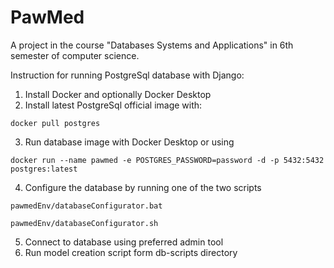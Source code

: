 # PawMed
A project in the course "Databases Systems and Applications" in 6th semester of computer science.

Instruction for running PostgreSql database with Django:
1. Install Docker and optionally Docker Desktop
2. Install latest PostgreSql official image with: 
```
docker pull postgres
```
3. Run database image with Docker Desktop or using
```
docker run --name pawmed -e POSTGRES_PASSWORD=password -d -p 5432:5432 postgres:latest 
```
4. Configure the database by running one of the two scripts
```
pawmedEnv/databaseConfigurator.bat
```
```
pawmedEnv/databaseConfigurator.sh
```
5. Connect to database using preferred admin tool
6. Run model creation script form db-scripts directory
